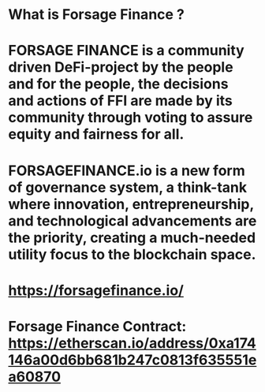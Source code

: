 # What is Forsage Finance ?
# FORSAGE FINANCE is a community driven DeFi-project by the people and for the people, the decisions and actions of FFI are made by its community through voting to assure equity and fairness for all.

# FORSAGEFINANCE.io is a new form of governance system, a think-tank where innovation, entrepreneurship, and technological advancements are the priority, creating a much-needed utility focus to the blockchain space.

# https://forsagefinance.io/

# Forsage Finance Contract: https://etherscan.io/address/0xa174146a00d6bb681b247c0813f635551ea60870
